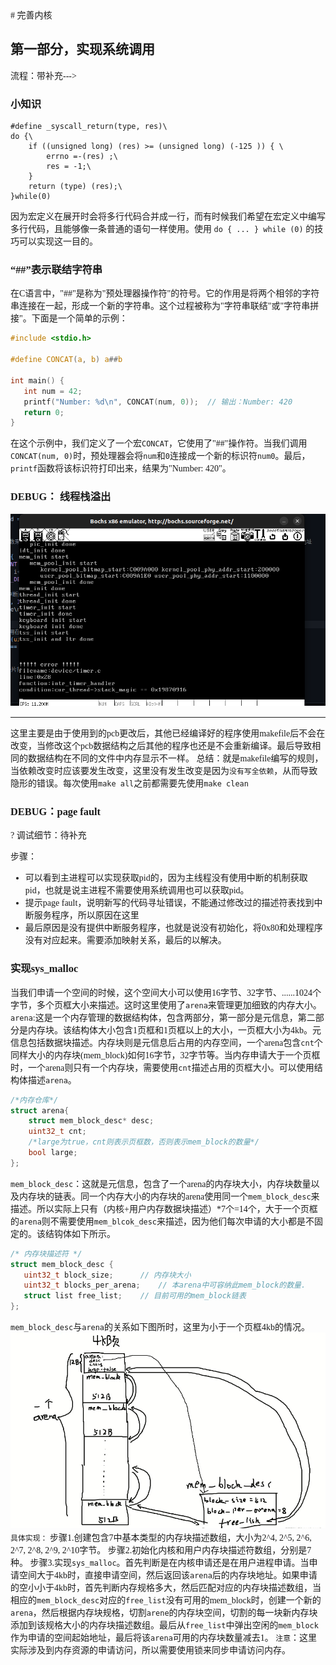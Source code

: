 <font face="Yozai">
# 完善内核

## 第一部分，实现系统调用

流程：带补充--->

### 小知识

```
#define _syscall_return(type, res)\
do {\
    if ((unsigned long) (res) >= (unsigned long) (-125 )) { \
        errno =-(res) ;\
        res = -1;\
    }
    return (type) (res);\
}while(0)
```

因为宏定义在展开时会将多行代码合并成一行，而有时候我们希望在宏定义中编写多行代码，且能够像一条普通的语句一样使用。使用 ``do { ... } while (0)`` 的技巧可以实现这一目的。



### “##”表示联结字符串

在C语言中，"##"是称为"预处理器操作符"的符号。它的作用是将两个相邻的字符串连接在一起，形成一个新的字符串。这个过程被称为"字符串联结"或"字符串拼接"。下面是一个简单的示例：

```c
#include <stdio.h>

#define CONCAT(a, b) a##b

int main() {
   int num = 42;
   printf("Number: %d\n", CONCAT(num, 0));  // 输出：Number: 420
   return 0;
}
```

在这个示例中，我们定义了一个宏`CONCAT`，它使用了"##"操作符。当我们调用`CONCAT(num, 0)`时，预处理器会将`num`和`0`连接成一个新的标识符`num0`。最后，`printf`函数将该标识符打印出来，结果为"Number: 420"。


### DEBUG： 线程栈溢出
![Alt text](image/statckovererror.png)

---
这里主要是由于使用到的pcb更改后，其他已经编译好的程序使用makefile后不会在改变，当修改这个pcb数据结构之后其他的程序也还是不会重新编译。最后导致相同的数据结构在不同的文件中内存显示不一样。
总结：就是makefile编写的规则，当依赖改变时应该要发生改变，这里没有发生改变是因为``没有写全依赖``，从而导致隐形的错误。每次使用``make all``之前都需要先使用``make clean``

### DEBUG：page fault

? 调试细节：待补充

步骤：  
- 可以看到主进程可以实现获取pid的，因为主线程没有使用中断的机制获取pid，也就是说主进程不需要使用系统调用也可以获取pid。  
- 提示page fault，说明新写的代码寻址错误，不能通过修改过的描述符表找到中断服务程序，所以原因在这里
- 最后原因是没有提供中断服务程序，也就是说没有初始化，将0x80和处理程序没有对应起来。需要添加映射关系，最后的以解决。


### 实现sys_malloc
当我们申请一个空间的时候，这个空间大小可以使用16字节、32字节、......1024个字节，多个页框大小来描述。这时这里使用了`arena`来管理更加细致的内存大小。
`arena`:这是一个内存管理的数据结构体，包含两部分，第一部分是元信息，第二部分是内存块。该结构体大小包含1页框和1页框以上的大小，一页框大小为4kb。元信息包括数据块描述。内存块则是元信息后占用的内存空间，一个arena包含`cnt`个同样大小的内存块(mem_block)如何16字节，32字节等。当内存申请大于一个页框时，一个arena则只有一个内存块，需要使用`cnt`描述占用的页框大小。可以使用结构体描述`arena`。

```c
/*内存仓库*/
struct arena{
	struct mem_block_desc* desc;
	uint32_t cnt;
	/*large为true，cnt则表示页框数，否则表示mem_block的数量*/
	bool large;
};
```
`mem_block_desc`：这就是元信息，包含了一个arena的内存块大小，内存块数量以及内存块的链表。同一个内存大小的内存块的arena使用同一个`mem_block_desc`来描述。所以实际上只有（内核+用户内存数据块描述）*7个=14个，大于一个页框的`arena`则不需要使用`mem_blcok_desc`来描述，因为他们每次申请的大小都是不固定的。该结钩体如下所示。

```c
/* 内存块描述符 */
struct mem_block_desc {
   uint32_t block_size;		 // 内存块大小
   uint32_t blocks_per_arena;	 // 本arena中可容纳此mem_block的数量.
   struct list free_list;	 // 目前可用的mem_block链表
};
```
`mem_block_desc`与`arena`的关系如下图所时，这里为小于一个页框4kb的情况。
![Alt text](image/mallocrelative.png)
`具体实现：`
步骤1.创建包含7中基本类型的内存块描述数组，大小为2^4, 2^5, 2^6, 2^7, 2^8, 2^9, 2^10字节。
步骤2.初始化内核和用户内存块描述符数组，分别是7种。
步骤3.实现`sys_malloc`。首先判断是在内核申请还是在用户进程申请。当申请空间大于4kb时，直接申请空间，然后返回该`arena`后的内存块地址。如果申请的空小小于4kb时，首先判断内存规格多大，然后匹配对应的内存块描述数组，当相应的`mem_block_desc`对应的`free_list`没有可用的mem_block时，创建一个新的`arena`，然后根据内存块规格，切割`arene`的内存块空间，切割的每一块新内存块添加到该规格大小的内存块描述数组。最后从`free_list`中弹出空闲的`mem_block`作为申请的空间起始地址，最后将该`arena`可用的内存块数量减去1。
`注意`：这里实际涉及到内存资源的申请访问，所以需要使用锁来同步申请访问内存。

</font>